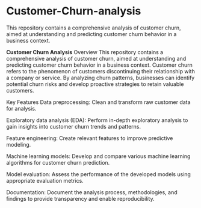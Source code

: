 # Customer-Churn-analysis
This repository contains a comprehensive analysis of customer churn, aimed at understanding and predicting customer churn behavior in a business context. 

**Customer Churn Analysis**
Overview
This repository contains a comprehensive analysis of customer churn, aimed at understanding and predicting customer churn behavior in a business context. Customer churn refers to the phenomenon of customers discontinuing their relationship with a company or service. By analyzing churn patterns, businesses can identify potential churn risks and develop proactive strategies to retain valuable customers.

Key Features
Data preprocessing: Clean and transform raw customer data for analysis.

Exploratory data analysis (EDA): Perform in-depth exploratory analysis to gain insights into customer churn trends and patterns.

Feature engineering: Create relevant features to improve predictive modeling.

Machine learning models: Develop and compare various machine learning algorithms for customer churn prediction.

Model evaluation: Assess the performance of the developed models using appropriate evaluation metrics.

Documentation: Document the analysis process, methodologies, and findings to provide transparency and enable reproducibility.

